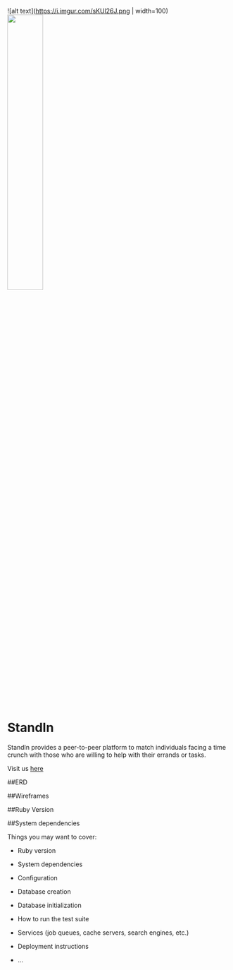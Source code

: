 
![alt text](https://i.imgur.com/sKUl26J.png | width=100)
<img src="https://i.imgur.com/sKUl26J.png" width="40%">

# StandIn

StandIn provides a peer-to-peer platform to match individuals facing a time crunch with those who are willing to help with their errands or tasks.

Visit us [here](https://standin-app.herokuapp.com/)

##ERD

##Wireframes

##Ruby Version

##System dependencies



Things you may want to cover:

* Ruby version

* System dependencies

* Configuration

* Database creation

* Database initialization

* How to run the test suite

* Services (job queues, cache servers, search engines, etc.)

* Deployment instructions

* ...
